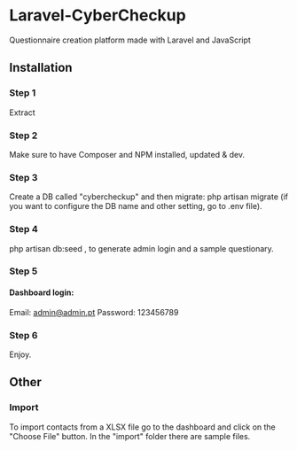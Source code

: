# Laravel-CyberCheckup
Questionnaire creation platform made with Laravel and JavaScript

## Installation
### Step 1
Extract
### Step 2
Make sure to have Composer and NPM installed, updated & dev.
### Step 3
Create a DB called "cybercheckup" and then migrate: php artisan migrate (if you want to configure the DB name and other setting, go to .env file).
### Step 4
php artisan db:seed , to generate admin login and a sample questionary.
### Step 5
#### Dashboard login:
Email: admin@admin.pt
Password: 123456789
### Step 6
Enjoy.

## Other
### Import
To import contacts from a XLSX file go to the dashboard and click on the "Choose File" button. In the "import" folder there are sample files.
